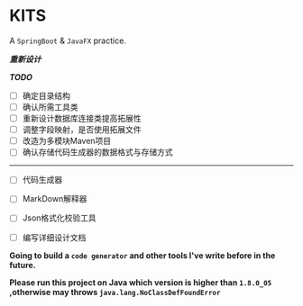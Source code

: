 # KITS

A `SpringBoot` & `JavaFX` practice.

***重新设计***

***TODO***
+ [ ] 确定目录结构
+ [ ] 确认所需工具类
+ [ ] 重新设计数据库连接类提高拓展性
+ [ ] 调整字段映射，是否使用拓展文件
+ [ ] 改造为多模块Maven项目
+ [ ] 确认存储代码生成器的数据格式与存储方式

---

+ [ ] 代码生成器
+ [ ] MarkDown解释器
+ [ ] Json格式化校验工具
+ [ ] 编写详细设计文档



**Going to build a `code generator` and other tools I've write before in the future.**

**Please run this project on Java which version is higher than `1.8.0_05` ,otherwise may throws `java.lang.NoClassDefFoundError`**